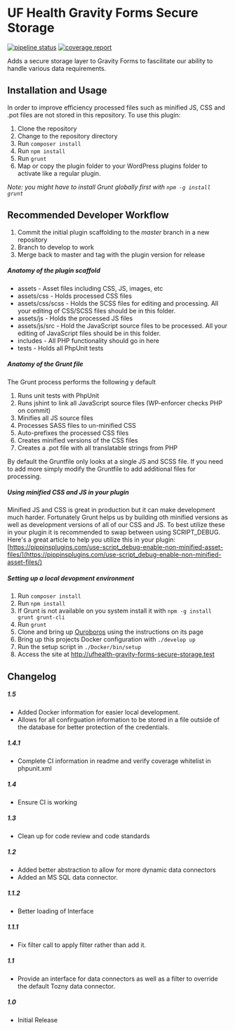 UF Health Gravity Forms Secure Storage
=============

[![pipeline status](https://gitlab.ahc.ufl.edu/WebServices/WordPress-Plugins/ufhealth-gravityforms-secure-storage/badges/master/pipeline.svg)](https://gitlab.ahc.ufl.edu/WebServices/WordPress-Plugins/ufhealth-gravityforms-secure-storage/commits/master)
[![coverage report](https://gitlab.ahc.ufl.edu/WebServices/WordPress-Plugins/ufhealth-gravityforms-secure-storage/badges/master/coverage.svg)](https://gitlab.ahc.ufl.edu/WebServices/WordPress-Plugins/ufhealth-gravityforms-secure-storage/commits/master)

Adds a secure storage layer to Gravity Forms to fascilitate our ability to handle various data requirements.

## Installation and Usage

In order to improve efficiency processed files such as minified JS, CSS and .pot files are not stored in this repository. To use this plugin:

1. Clone the repository
2. Change to the repository directory
3. Run ```composer install```
4. Run ```npm install```
5. Run ```grunt```
6. Map or copy the plugin folder to your WordPress plugins folder to activate like a regular plugin.

*Note: you might have to install Grunt globally first with ```npm -g install grunt```*

## Recommended Developer Workflow

1. Commit the initial plugin scaffolding to the *master* branch in a new repository
2. Branch to develop to work
3. Merge back to master and tag with the plugin version for release

##### Anatomy of the plugin scaffold

- assets - Asset files including CSS, JS, images, etc
- assets/css - Holds processed CSS files
- assets/css/scss - Holds the SCSS files for editing and processing. All your editing of CSS/SCSS files should be in this folder.
- assets/js - Holds the processed JS files
- assets/js/src - Hold the JavaScript source files to be processed. All your editing of JavaScript files should be in this folder.
- includes - All PHP functionality should go in here
- tests - Holds all PhpUnit tests

##### Anatomy of the Grunt file

The Grunt process performs the following y default

1. Runs unit tests with PhpUnit
2. Runs jshint to link all JavaScript source files (WP-enforcer checks PHP on commit)
3. Minifies all JS source files
4. Processes SASS files to un-minified CSS
5. Auto-prefixes the processed CSS files
6. Creates minified versions of the CSS files
7. Creates a .pot file with all translatable strings from PHP

By default the Gruntfile only looks at a single JS and SCSS file. If you need to add more simply modify the Gruntfile to add additional files for processing.

##### Using minified CSS and JS in your plugin

Minified JS and CSS is great in production but it can make development much harder. Fortunately Grunt helps us by building oth minified versions as well as development versions of all of our CSS and JS. To best utilize these in your plugin it is recommended to swap between using SCRIPT_DEBUG. Here's a great article to help you utilize this in your plugin: [https://pippinsplugins.com/use-script_debug-enable-non-minified-asset-files/](https://pippinsplugins.com/use-script_debug-enable-non-minified-asset-files/)

##### Setting up a local devopment environment

1. Run `composer install`
2. Run `npm install` 
3. If Grunt is not available on you system install it with `npm -g install grunt grunt-cli`
4. Run `grunt`
4. Clone and bring up [Ouroboros](https://github.com/UFHealth/ouroboros) using the instructions on its page
5. Bring up this projects Docker configuration with `./develop up`
6. Run the setup script in `./Docker/bin/setup`
7. Access the site at http://ufhealth-gravity-forms-secure-storage.test

## Changelog

##### 1.5
* Added Docker information for easier local development.
* Allows for all confirguation information to be stored in a file outside of the database for better protection of the credentials.

##### 1.4.1
* Complete CI information in readme and verify coverage whitelist in phpunit.xml

##### 1.4
* Ensure CI is working

##### 1.3
* Clean up for code review and code standards

##### 1.2
* Added better abstraction to allow for more dynamic data connectors
* Added an MS SQL data connector.

##### 1.1.2
* Better loading of Interface

##### 1.1.1
* Fix filter call to apply filter rather than add it.

##### 1.1
* Provide an interface for data connectors as well as a filter to override the default Tozny data connector.

##### 1.0
* Initial Release

